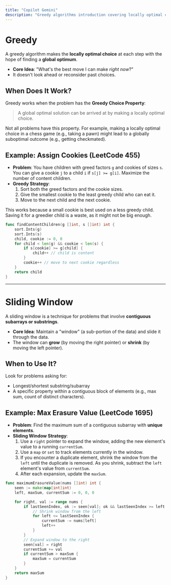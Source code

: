 ```yaml
---
title: "Copilot Gemini"
description: "Greedy algorithms introduction covering locally optimal choices and greedy choice property"
---
```


# Greedy

A greedy algorithm makes the **locally optimal choice** at each step with the hope of finding a **global optimum**.

* **Core Idea**: "What's the best move I can make *right now*?"
* It doesn't look ahead or reconsider past choices.

## When Does It Work?

Greedy works when the problem has the **Greedy Choice Property**:

> A global optimal solution can be arrived at by making a locally optimal choice.

Not all problems have this property. For example, making a locally optimal choice in a chess game (e.g., taking a pawn) might lead to a globally suboptimal outcome (e.g., getting checkmated).

## Example: Assign Cookies (LeetCode 455)

* **Problem**: You have children with greed factors `g` and cookies of sizes `s`. You can give a cookie `j` to a child `i` if `s[j] >= g[i]`. Maximize the number of content children.
* **Greedy Strategy**:
    1. Sort both the greed factors and the cookie sizes.
    2. Give the smallest cookie to the least greedy child who can eat it.
    3. Move to the next child and the next cookie.

This works because a small cookie is best used on a less greedy child. Saving it for a greedier child is a waste, as it might not be big enough.

```go
func findContentChildren(g []int, s []int) int {
    sort.Ints(g)
    sort.Ints(s)
    child, cookie := 0, 0
    for child < len(g) && cookie < len(s) {
        if s[cookie] >= g[child] {
            child++ // child is content
        }
        cookie++ // move to next cookie regardless
    }
    return child
}
```

---

# Sliding Window

A sliding window is a technique for problems that involve **contiguous subarrays or substrings**.

* **Core Idea**: Maintain a "window" (a sub-portion of the data) and slide it through the data.
* The window can **grow** (by moving the right pointer) or **shrink** (by moving the left pointer).

## When to Use It?

Look for problems asking for:

* Longest/shortest substring/subarray
* A specific property within a contiguous block of elements (e.g., max sum, count of distinct characters).

## Example: Max Erasure Value (LeetCode 1695)

* **Problem**: Find the maximum sum of a contiguous subarray with **unique elements**.
* **Sliding Window Strategy**:
    1. Use a `right` pointer to expand the window, adding the new element's value to a running `currentSum`.
    2. Use a `map` or `set` to track elements currently in the window.
    3. If you encounter a duplicate element, shrink the window from the `left` until the duplicate is removed. As you shrink, subtract the `left` element's value from `currentSum`.
    4. After each expansion, update the `maxSum`.

```go
func maximumErasureValue(nums []int) int {
    seen := make(map[int]int)
    left, maxSum, currentSum := 0, 0, 0

    for right, val := range nums {
        if lastSeenIndex, ok := seen[val]; ok && lastSeenIndex >= left {
            // Shrink window from the left
            for left <= lastSeenIndex {
                currentSum -= nums[left]
                left++
            }
        }
        // Expand window to the right
        seen[val] = right
        currentSum += val
        if currentSum > maxSum {
            maxSum = currentSum
        }
    }
    return maxSum
}
```
